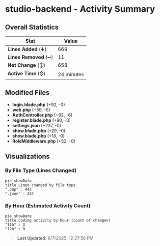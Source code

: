 # studio-backend - Activity Summary 

## Overall Statistics

| Stat                   | Value                                                             |
| ---------------------- | ----------------------------------------------------------------- |
| **Lines Added** (➕)   | 669                                          |
| **Lines Removed** (➖) | 11                                        |
| **Net Change** (↕)    | 658                |
| **Active Time** (⌚)   | 24 minutes |


## Modified Files
- **login.blade.php** (+92, -0)
- **web.php** (+59, -5)
- **AuthController.php** (+92, -6)
- **register.blade.php** (+90, -0)
- **settings.json** (+237, -0)
- **show.blade.php** (+29, -0)
- **show.blade.php** (+18, -0)
- **RoleMiddleware.php** (+52, -0)

## Visualizations

### By File Type (Lines Changed)

```mermaid
pie showData
title Lines changed by file type
".php" : 443
".json" : 237
```

### By Hour (Estimated Activity Count)

```mermaid
pie showData
title Coding activity by hour (count of changes)
"11h" : 3
"12h" : 9
```


> **Last Updated:** 6/7/2025, 12:27:56 PM